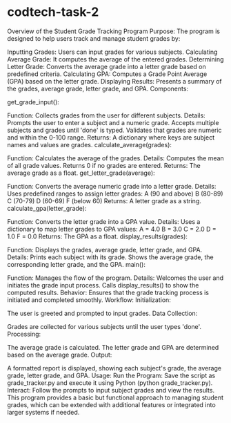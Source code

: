 # codtech-task-2
Overview of the Student Grade Tracking Program
Purpose:
The program is designed to help users track and manage student grades by:

Inputting Grades: Users can input grades for various subjects.
Calculating Average Grade: It computes the average of the entered grades.
Determining Letter Grade: Converts the average grade into a letter grade based on predefined criteria.
Calculating GPA: Computes a Grade Point Average (GPA) based on the letter grade.
Displaying Results: Presents a summary of the grades, average grade, letter grade, and GPA.
Components:

get_grade_input():

Function: Collects grades from the user for different subjects.
Details:
Prompts the user to enter a subject and a numeric grade.
Accepts multiple subjects and grades until 'done' is typed.
Validates that grades are numeric and within the 0-100 range.
Returns: A dictionary where keys are subject names and values are grades.
calculate_average(grades):

Function: Calculates the average of the grades.
Details:
Computes the mean of all grade values.
Returns 0 if no grades are entered.
Returns: The average grade as a float.
get_letter_grade(average):

Function: Converts the average numeric grade into a letter grade.
Details:
Uses predefined ranges to assign letter grades:
A (90 and above)
B (80-89)
C (70-79)
D (60-69)
F (below 60)
Returns: A letter grade as a string.
calculate_gpa(letter_grade):

Function: Converts the letter grade into a GPA value.
Details:
Uses a dictionary to map letter grades to GPA values:
A = 4.0
B = 3.0
C = 2.0
D = 1.0
F = 0.0
Returns: The GPA as a float.
display_results(grades):

Function: Displays the grades, average grade, letter grade, and GPA.
Details:
Prints each subject with its grade.
Shows the average grade, the corresponding letter grade, and the GPA.
main():

Function: Manages the flow of the program.
Details:
Welcomes the user and initiates the grade input process.
Calls display_results() to show the computed results.
Behavior: Ensures that the grade tracking process is initiated and completed smoothly.
Workflow:
Initialization:

The user is greeted and prompted to input grades.
Data Collection:

Grades are collected for various subjects until the user types 'done'.
Processing:

The average grade is calculated.
The letter grade and GPA are determined based on the average grade.
Output:

A formatted report is displayed, showing each subject's grade, the average grade, letter grade, and GPA.
Usage:
Run the Program: Save the script as grade_tracker.py and execute it using Python (python grade_tracker.py).
Interact: Follow the prompts to input subject grades and view the results.
This program provides a basic but functional approach to managing student grades, which can be extended with additional features or integrated into larger systems if needed.



